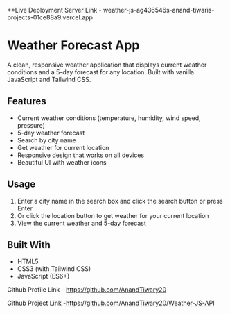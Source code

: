 
**Live Deployment Server Link - weather-js-ag436546s-anand-tiwaris-projects-01ce88a9.vercel.app


# Weather Forecast App

A clean, responsive weather application that displays current weather conditions and a 5-day forecast for any location. Built with vanilla JavaScript and Tailwind CSS.

## Features

- Current weather conditions (temperature, humidity, wind speed, pressure)
- 5-day weather forecast
- Search by city name
- Get weather for current location
- Responsive design that works on all devices
- Beautiful UI with weather icons

## Usage

1. Enter a city name in the search box and click the search button or press Enter
2. Or click the location button to get weather for your current location
3. View the current weather and 5-day forecast

## Built With

- HTML5
- CSS3 (with Tailwind CSS)
- JavaScript (ES6+)

Github Profile Link - https://github.com/AnandTiwary20

Github Project Link -https://github.com/AnandTiwary20/Weather-JS-API


